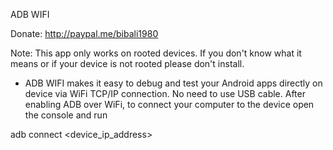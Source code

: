 ADB WIFI

Donate: http://paypal.me/bibali1980

Note: This app only works on rooted devices. If you don't know what it means or if your device is not rooted please don't install.

- ADB WIFI makes it easy to debug and test your Android apps directly on device via WiFi TCP/IP connection. No need to use USB cable. After enabling ADB over WiFi, to connect your computer to the device open the console and run

adb connect <device_ip_address>